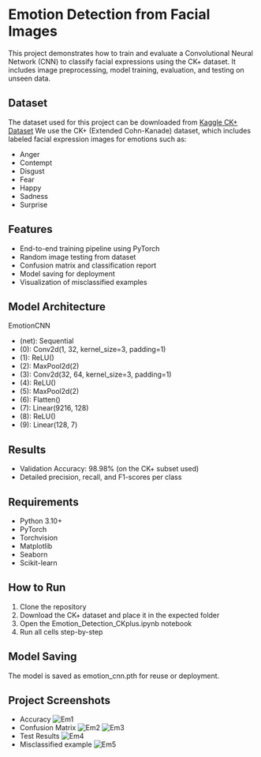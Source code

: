 # Emotion Detection from Facial Images
This project demonstrates how to train and evaluate a Convolutional Neural Network (CNN) to classify facial expressions using the CK+ dataset. It includes image preprocessing, model training, evaluation, and testing on unseen data.

## Dataset
The dataset used for this project can be downloaded from [Kaggle CK+ Dataset](https://www.kaggle.com/datasets/shawon10/ckplus)
We use the CK+ (Extended Cohn-Kanade) dataset, which includes labeled facial expression images for emotions such as:
- Anger
- Contempt
- Disgust
- Fear
- Happy
- Sadness 
- Surprise

## Features
- End-to-end training pipeline using PyTorch
- Random image testing from dataset
- Confusion matrix and classification report
- Model saving for deployment
- Visualization of misclassified examples

## Model Architecture

EmotionCNN

- (net): Sequential
- (0): Conv2d(1, 32, kernel_size=3, padding=1)
- (1): ReLU()
- (2): MaxPool2d(2)
- (3): Conv2d(32, 64, kernel_size=3, padding=1)
- (4): ReLU()
- (5): MaxPool2d(2)
- (6): Flatten()
- (7): Linear(9216, 128)
- (8): ReLU()
- (9): Linear(128, 7)

## Results
- Validation Accuracy: 98.98% (on the CK+ subset used)
- Detailed precision, recall, and F1-scores per class

## Requirements
- Python 3.10+
- PyTorch
- Torchvision
- Matplotlib
- Seaborn
- Scikit-learn

## How to Run
1. Clone the repository
2. Download the CK+ dataset and place it in the expected folder
3. Open the Emotion_Detection_CKplus.ipynb notebook
4. Run all cells step-by-step

## Model Saving
The model is saved as emotion_cnn.pth for reuse or deployment.

## Project Screenshots
- Accuracy
![Em1](https://github.com/user-attachments/assets/65548205-1e35-49ee-8326-4ef98c06ec10)
- Confusion Matrix
![Em2](https://github.com/user-attachments/assets/b26cc9a7-c1cf-45b5-a153-ffb7950995c0)
![Em3](https://github.com/user-attachments/assets/d5c98f9b-7c99-4b78-801b-f6d4ac772746)
- Test Results
![Em4](https://github.com/user-attachments/assets/81551842-8be5-484d-85b1-93ba3b7afde4)
- Misclassified example
![Em5](https://github.com/user-attachments/assets/94b3e1cc-c312-4dd6-b64d-2fd4137ef4fd)


